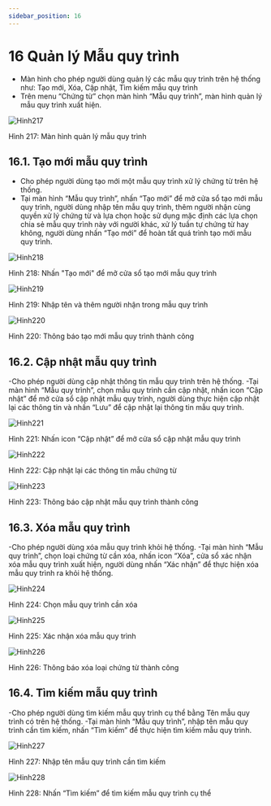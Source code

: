 ```yaml
---
sidebar_position: 16
---
```


# 16 Quản lý Mẫu quy trình
- Màn hình cho phép người dùng quản lý các mẫu quy trình trên hệ thống như: Tạo mới, Xóa, Cập nhật, Tìm kiếm mẫu quy trình
- Trên menu “Chứng từ” chọn màn hình “Mẫu quy trình”, màn hình quản lý mẫu quy trình xuất hiện.

![Hinh217](./image/QLMQT1.png)

Hình 217: Màn hình quản lý mẫu quy trình

## 16.1. Tạo mới mẫu quy trình
- Cho phép người dùng tạo mới một mẫu quy trình xử lý chứng từ trên hệ thống.
- Tại màn hình “Mẫu quy trình”, nhấn “Tạo mới” để mở cửa sổ tạo mới mẫu quy trình, người dùng nhập tên mẫu quy trình, thêm người nhận cùng quyền xử lý chứng từ và lựa chọn hoặc sử dụng mặc định các lựa chọn chia sẻ mẫu quy trình này với người khác, xử lý tuần tự chứng từ hay không, người dùng nhấn “Tạo mới” để hoàn tất quá trình tạo mới mẫu quy trình.

![Hinh218](./image/QLMQT2.png)

Hình 218: Nhấn "Tạo mới" để mở cửa sổ tạo mới mẫu quy trình

![Hinh219](./image/QLMQT3.png)

Hình 219: Nhập tên và thêm người nhận trong mẫu quy trình

![Hinh220](./image/QLMQT4.png)

Hình 220: Thông báo tạo mới mẫu quy trình thành công


## 16.2. Cập nhật mẫu quy trình
-Cho phép người dùng cập nhật thông tin mẫu quy trình trên hệ thống.
-Tại màn hình “Mẫu quy trình”, chọn mẫu quy trình cần cập nhật, nhấn icon “Cập nhật” để mở cửa sổ cập nhật mẫu quy trình, người dùng thực hiện cập nhật lại các thông tin và nhấn “Lưu” để cập nhật lại thông tin mẫu quy trình.

![Hinh221](./image/QLMQT5.png)

Hình 221: Nhấn icon “Cập nhật” để mở cửa sổ cập nhật mẫu quy trình

![Hinh222](./image/QLMQT6.png)

Hình 222: Cập nhật lại các thông tin mẫu chứng từ

![Hinh223](./image/QLMQT7.png)

Hình 223: Thông báo cập nhật mẫu quy trình thành công
## 16.3. Xóa mẫu quy trình
-Cho phép người dùng xóa mẫu quy trình khỏi hệ thống.
-Tại màn hình “Mẫu quy trình”, chọn loại chứng từ cần xóa, nhấn icon “Xóa”, cửa sổ xác nhận xóa mẫu quy trình xuất hiện, người dùng nhấn “Xác nhận” để thực hiện xóa mẫu quy trình ra khỏi hệ thống.

![Hinh224](./image/QLMQT8.png)

Hình 224: Chọn mẫu quy trình cần xóa

![Hinh225](./image/QLMQT9.png)

Hình 225: Xác nhận xóa mẫu quy trình

![Hinh226](./image/QLMQT10.png)

Hình 226: Thông báo xóa loại chứng từ thành công


## 16.4. Tìm kiếm mẫu quy trình
-Cho phép người dùng tìm kiếm mẫu quy trình cụ thể bằng Tên mẫu quy trình có trên hệ thống.
-Tại màn hình “Mẫu quy trình”, nhập tên mẫu quy trình cần tìm kiếm, nhấn “Tìm kiếm” để thực hiện tìm kiếm mẫu quy trình.

![Hinh227](./image/QLMQT11.png)

Hình 227: Nhập tên mẫu quy trình cần tìm kiếm

![Hinh228](./image/QLMQT12.png)

Hình 228: Nhấn “Tìm kiếm” để tìm kiếm mẫu quy trình cụ thể